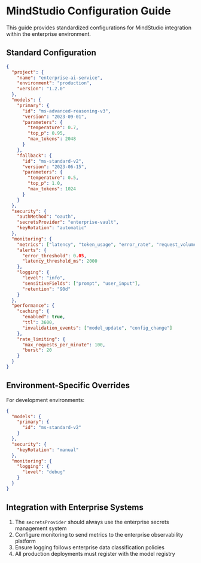 # MindStudio Configuration Guide

This guide provides standardized configurations for MindStudio integration within the enterprise environment.

## Standard Configuration

```json
{
  "project": {
    "name": "enterprise-ai-service",
    "environment": "production",
    "version": "1.2.0"
  },
  "models": {
    "primary": {
      "id": "ms-advanced-reasoning-v3",
      "version": "2023-09-01",
      "parameters": {
        "temperature": 0.7,
        "top_p": 0.95,
        "max_tokens": 2048
      }
    },
    "fallback": {
      "id": "ms-standard-v2",
      "version": "2023-06-15",
      "parameters": {
        "temperature": 0.5,
        "top_p": 1.0,
        "max_tokens": 1024
      }
    }
  },
  "security": {
    "authMethod": "oauth",
    "secretsProvider": "enterprise-vault",
    "keyRotation": "automatic"
  },
  "monitoring": {
    "metrics": ["latency", "token_usage", "error_rate", "request_volume"],
    "alerts": {
      "error_threshold": 0.05,
      "latency_threshold_ms": 2000
    },
    "logging": {
      "level": "info",
      "sensitiveFields": ["prompt", "user_input"],
      "retention": "90d"
    }
  },
  "performance": {
    "caching": {
      "enabled": true,
      "ttl": 3600,
      "invalidation_events": ["model_update", "config_change"]
    },
    "rate_limiting": {
      "max_requests_per_minute": 100,
      "burst": 20
    }
  }
}
```

## Environment-Specific Overrides

For development environments:

```json
{
  "models": {
    "primary": {
      "id": "ms-standard-v2"
    }
  },
  "security": {
    "keyRotation": "manual"
  },
  "monitoring": {
    "logging": {
      "level": "debug"
    }
  }
}
```

## Integration with Enterprise Systems

1. The `secretsProvider` should always use the enterprise secrets management system
2. Configure monitoring to send metrics to the enterprise observability platform
3. Ensure logging follows enterprise data classification policies
4. All production deployments must register with the model registry
